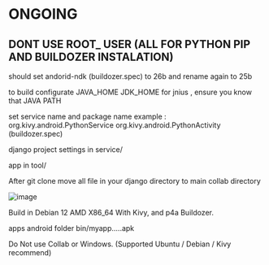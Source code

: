 # ONGOING

## DONT USE ROOT_ USER (ALL FOR PYTHON PIP AND BUILDOZER INSTALATION)

should set andorid-ndk (buildozer.spec) to 26b and rename again to 25b

to build configurate JAVA_HOME JDK_HOME for jnius , ensure you know that JAVA PATH

set service name and package name example : org.kivy.android.PythonService org.kivy.android.PythonActivity (buildozer.spec)

django project settings in service/

app in tool/

After git clone
move all file in your django directory to main collab directory

![image](https://github.com/SecretDiscorder/djavy/assets/139457966/d192a606-b0ba-4244-84bf-6157f881608a)

Build in Debian 12 AMD X86_64 With Kivy, and p4a Buildozer.

apps android folder bin/myapp.....apk


Do Not use Collab or Windows. (Supported Ubuntu / Debian / Kivy recommend)
